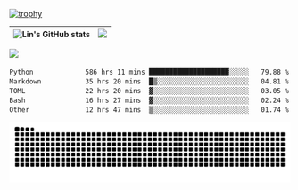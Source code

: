 [![trophy](https://github-profile-trophy.vercel.app/?username=ocss884&column=7)](https://github.com/ocss884)

| ![Lin's GitHub stats](https://github-readme-stats.vercel.app/api?username=ocss884&show_icons=true&hide_border=True&count_private=true) | ![](https://github-readme-streak-stats.herokuapp.com?user=ocss884&hide_border=true&date_format=M%20j%5B%2C%20Y%5D&ring=7EDDCF&fire=7EDDCF") |
| ------------------------------------------------------------ | ------------------------------------------------------------ |

![](https://komarev.com/ghpvc/?username=ocss884&color=brightgreen)

<!--START_SECTION:waka-->

```txt
Python             586 hrs 11 mins ████████████████████░░░░░   79.88 %
Markdown           35 hrs 20 mins  █▒░░░░░░░░░░░░░░░░░░░░░░░   04.81 %
TOML               22 hrs 20 mins  ▓░░░░░░░░░░░░░░░░░░░░░░░░   03.05 %
Bash               16 hrs 27 mins  ▓░░░░░░░░░░░░░░░░░░░░░░░░   02.24 %
Other              12 hrs 47 mins  ▒░░░░░░░░░░░░░░░░░░░░░░░░   01.74 %
```

<!--END_SECTION:waka-->

<p align="center">
   <img src="https://github.com/ocss884/ocss884/blob/output/github-snake.svg" alt="snake">
</p>
